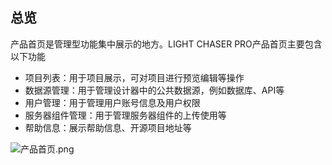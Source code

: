 ## 总览

产品首页是管理型功能集中展示的地方。LIGHT CHASER PRO产品首页主要包含以下功能

- 项目列表：用于项目展示，可对项目进行预览编辑等操作
- 数据源管理：用于管理设计器中的公共数据源，例如数据库、API等
- 用户管理：用于管理用户账号信息及用户权限
- 服务器组件管理：用于管理服务器组件的上传使用等
- 帮助信息：展示帮助信息、开源项目地址等

![产品首页.png](产品首页.png)